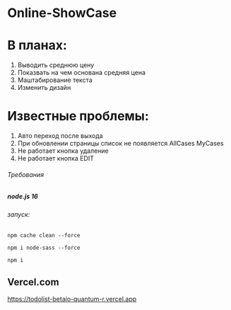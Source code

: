 # Online-ShowCase

# В планах:

1. Выводить среднюю цену 
2. Показвать на чем основана средняя цена
3. Маштабирование текста
4. Изменить дизайн

# Известные проблемы:

1. Авто переход после выхода 
2. При обновлении страницы список не появляется AllСases MyСases
3. Не работает кнопка удаление 
4. Не работает кнопка EDIT




###### Требования
##### node.js 16

###### запуск:

```
npm cache clean --force
```

```
npm i node-sass --force
```

```
npm i 
```



## Vercel.com
https://todolist-betaio-quantum-r.vercel.app

